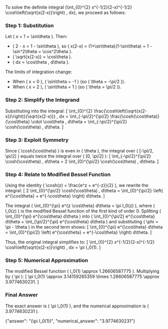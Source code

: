 


To solve the definite integral \(\int_{0}^{2} x^{-1/2}(2-x)^{-1/2} \cosh\left(\sqrt{x(2-x)}\right) \, dx\), we proceed as follows:

### Step 1: Substitution
Let \( x = 1 + \sin\theta \). Then:
- \( 2 - x = 1 - \sin\theta \), so \( x(2-x) = (1+\sin\theta)(1-\sin\theta) = 1 - \sin^2\theta = \cos^2\theta \).
- \( \sqrt{x(2-x)} = \cos\theta \).
- \( dx = \cos\theta \, d\theta \).

The limits of integration change:
- When \( x = 0 \), \( \sin\theta = -1 \) (so \( \theta = -\pi/2 \)).
- When \( x = 2 \), \( \sin\theta = 1 \) (so \( \theta = \pi/2 \)).

### Step 2: Simplify the Integrand
Substituting into the integral:
\[
\int_{0}^{2} \frac{\cosh\left(\sqrt{x(2-x)}\right)}{\sqrt{x(2-x)}} \, dx = \int_{-\pi/2}^{\pi/2} \frac{\cosh(\cos\theta)}{\cos\theta} \cdot \cos\theta \, d\theta = \int_{-\pi/2}^{\pi/2} \cosh(\cos\theta) \, d\theta.
\]

### Step 3: Exploit Symmetry
Since \( \cosh(\cos\theta) \) is even in \( \theta \), the integral over \( [-\pi/2, \pi/2] \) equals twice the integral over \( [0, \pi/2] \):
\[
\int_{-\pi/2}^{\pi/2} \cosh(\cos\theta) \, d\theta = 2 \int_{0}^{\pi/2} \cosh(\cos\theta) \, d\theta.
\]

### Step 4: Relate to Modified Bessel Function
Using the identity \( \cosh(z) = \frac{e^z + e^{-z}}{2} \), we rewrite the integral:
\[
2 \int_{0}^{\pi/2} \cosh(\cos\theta) \, d\theta = \int_{0}^{\pi/2} \left( e^{\cos\theta} + e^{-\cos\theta} \right) d\theta.
\]

The integral \( \int_{0}^{\pi} e^{z \cos\theta} d\theta = \pi I_0(z) \), where \( I_0(z) \) is the modified Bessel function of the first kind of order 0. Splitting \( \int_{0}^{\pi} e^{\cos\theta} d\theta \) into \( \int_{0}^{\pi/2} e^{\cos\theta} d\theta + \int_{\pi/2}^{\pi} e^{\cos\theta} d\theta \) and substituting \( \phi = \pi - \theta \) in the second term shows:
\[
\int_{0}^{\pi} e^{\cos\theta} d\theta = \int_{0}^{\pi/2} \left( e^{\cos\theta} + e^{-\cos\theta} \right) d\theta.
\]

Thus, the original integral simplifies to:
\[
\int_{0}^{2} x^{-1/2}(2-x)^{-1/2} \cosh\left(\sqrt{x(2-x)}\right) \, dx = \pi I_0(1).
\]

### Step 5: Numerical Approximation
The modified Bessel function \( I_0(1) \approx 1.26606587775 \). Multiplying by \( \pi \):
\[
\pi I_0(1) \approx 3.14159265359 \times 1.26606587775 \approx 3.9774630231.
\]

### Final Answer
The exact answer is \( \pi I_0(1) \), and the numerical approximation is \( 3.9774630231 \).

{"answer": "\(\pi I_0(1)\)", "numerical_answer": "3.9774630231"}